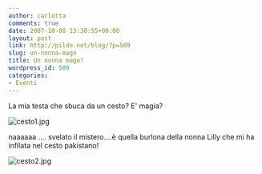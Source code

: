 ```yaml
---
author: carlotta
comments: true
date: 2007-10-08 13:30:55+00:00
layout: post
link: http://pilde.net/blog/?p=509
slug: un-nonna-mago
title: Un nonna mago?
wordpress_id: 509
categories:
- Eventi
---
```


La mia testa che sbuca da un cesto? E' magia? 

![cesto1.jpg]({{baseurl}}/uploads/2007/10/cesto1.jpg)




naaaaaa .... svelato il mistero....è quella burlona della nonna Lilly che mi ha infilata nel cesto pakistano! 

![cesto2.jpg]({{baseurl}}/uploads/2007/10/cesto2.jpg)





